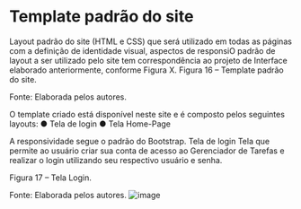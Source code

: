 # Template padrão do site

Layout padrão do site (HTML e CSS) que será utilizado em todas as páginas com a definição de identidade visual, aspectos de responsiO padrão de layout a ser utilizado pelo site tem correspondência ao projeto de Interface elaborado anteriormente, conforme Figura X.
Figura 16 – Template padrão do site.

Fonte: Elaborada pelos autores.

O template criado está disponível neste site e é composto pelos seguintes layouts: 
●	Tela de login
●	Tela Home-Page

A responsividade segue o padrão do Bootstrap. 
Tela de login
Tela que permite ao usuário criar sua conta de acesso ao Gerenciador de Tarefas e realizar o login utilizando seu respectivo usuário e senha. 




Figura 17 – Tela Login.

Fonte: Elaborada pelos autores.
![image](https://user-images.githubusercontent.com/75712250/138779558-df2894cb-8db0-4652-9d8b-9015e84be978.png)
